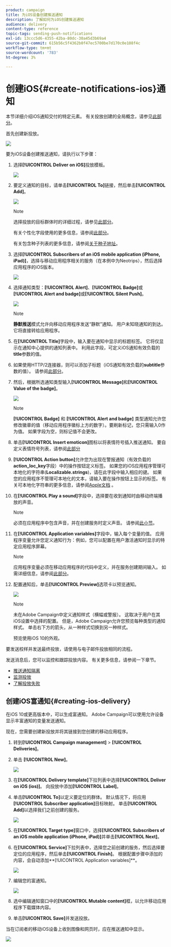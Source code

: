 ```yaml
---
product: campaign
title: 为iOS设备创建推送通知
description: 了解如何为iOS创建推送通知
audience: delivery
content-type: reference
topic-tags: sending-push-notifications
exl-id: 13ccc5d6-4355-42ba-80dc-30a45d3b69a4
source-git-commit: 615b56c5f4362b0f47ec5700be7d170c0e108f4c
workflow-type: tm+mt
source-wordcount: '783'
ht-degree: 3%

---
```


# 创建iOS{#create-notifications-ios}通知

本节详细介绍iOS通知交付的特定元素。 有关投放创建的全局概念，请参见[此部分](../../delivery/using/steps-about-delivery-creation-steps.md)。

首先创建新投放。

![](assets/nmac_delivery_1.png)

要为iOS设备创建推送通知，请执行以下步骤：

1. 选择&#x200B;**[!UICONTROL Deliver on iOS]**&#x200B;投放模板。

   ![](assets/nmac_delivery_ios_1.png)

1. 要定义通知的目标，请单击&#x200B;**[!UICONTROL To]**&#x200B;链接，然后单击&#x200B;**[!UICONTROL Add]**。

   ![](assets/nmac_delivery_ios_2.png)

   >[!NOTE]
   >
   >选择投放的目标群体时的详细过程，请参见[此部分](steps-defining-the-target-population.md)。
   >
   >有关个性化字段使用的更多信息，请参阅[此部分](about-personalization.md)。
   >
   >有关包含种子列表的更多信息，请参阅[关于种子地址](../../delivery/using/about-seed-addresses.md)。

1. 选择&#x200B;**[!UICONTROL Subscribers of an iOS mobile application (iPhone, iPad)]**，选择与移动应用程序相关的服务（在本例中为Neotrips），然后选择应用程序的iOS版本。

   ![](assets/nmac_delivery_ios_3.png)

1. 选择通知类型：**[!UICONTROL Alert]**、**[!UICONTROL Badge]**&#x200B;或&#x200B;**[!UICONTROL Alert and badge]**&#x200B;或&#x200B;**[!UICONTROL Silent Push]**。

   ![](assets/nmac_delivery_ios_4.png)

   >[!NOTE]
   >
   >**静默推送**&#x200B;模式允许向移动应用程序发送“静默”通知。 用户未知晓通知的到达。 它将直接转给应用程序。

1. 在&#x200B;**[!UICONTROL Title]**&#x200B;字段中，输入要在通知中显示的标题标签。 它将仅显示在通知中心提供的通知列表中。 利用此字段，可定义iOS通知有效负载的&#x200B;**title**&#x200B;参数的值。

1. 如果使用HTTP/2连接器，则可以添加子标题（iOS通知有效负载的&#x200B;**subtitle**&#x200B;参数的值）。 请参阅[此部分](configuring-the-mobile-application.md)。

1. 然后，根据所选通知类型输入&#x200B;**[!UICONTROL Message]**&#x200B;和&#x200B;**[!UICONTROL Value of the badge]**。

   ![](assets/nmac_delivery_ios_5.png)

   >[!NOTE]
   >
   >**[!UICONTROL Badge]** 和 **[!UICONTROL Alert and badge]** 类型通知允许您修改徽章的值（移动应用程序徽标上方的数字）。要刷新标记，您只需输入0作为值。 如果字段为空，则标记值不会更改。

1. 单击&#x200B;**[!UICONTROL Insert emoticon]**&#x200B;图标以将表情符号插入推送通知。 要自定义表情符号列表，请参阅[此部分](../../delivery/using/customizing-emoticon-list.md)

1. **[!UICONTROL Action button]**&#x200B;允许您为出现在警报通知（有效负载的&#x200B;**action_loc_key**&#x200B;字段）中的操作按钮定义标签。 如果您的iOS应用程序管理可本地化的字符串(**Localizable.strings**)，请在此字段中输入相应的键。 如果您的应用程序不管理可本地化的文本，请输入要在操作按钮上显示的标签。 有关可本地化字符串的更多信息，请参阅[Apple文档](https://developer.apple.com/library/archive/documentation/NetworkingInternet/Conceptual/RemoteNotificationsPG/CreatingtheNotificationPayload.html#//apple_ref/doc/uid/TP40008194-CH10-SW1) 。
1. 在&#x200B;**[!UICONTROL Play a sound]**&#x200B;字段中，选择要在收到通知时由移动终端播放的声音。

   >[!NOTE]
   >
   >必须在应用程序中包含声音，并在创建服务时定义声音。 请参阅[此小节](configuring-the-mobile-application.md#configuring-external-account-ios)。

1. 在&#x200B;**[!UICONTROL Application variables]**&#x200B;字段中，输入每个变量的值。 应用程序变量允许您定义通知行为：例如，您可以配置在用户激活通知时显示的特定应用程序屏幕。

   >[!NOTE]
   >
   >应用程序变量必须在移动应用程序的代码中定义，并在服务创建期间输入。 如需详细信息，请参阅[此部分](configuring-the-mobile-application.md)。

1. 配置通知后，单击&#x200B;**[!UICONTROL Preview]**&#x200B;选项卡以预览通知。

   ![](assets/nmac_intro_2.png)

   >[!NOTE]
   >
   >未在Adobe Campaign中定义通知样式（横幅或警报）。 这取决于用户在其iOS设置中选择的配置。 但是，Adobe Campaign允许您预览每种类型的通知样式。 单击右下方的箭头，从一种样式切换到另一种样式。
   >
   >预览使用iOS 10的外观。

要发送校样并发送最终投放，请使用与电子邮件投放相同的流程。

发送消息后，您可以监控和跟踪投放内容。 有关更多信息，请参阅一下章节。

* [推送通知隔离](../../delivery/using/understanding-quarantine-management.md#push-notification-quarantines)
* [监测投放](../../delivery/using/about-delivery-monitoring.md)
* [了解投放失败](../../delivery/using/understanding-delivery-failures.md)


## 创建iOS富通知{#creating-ios-delivery}

在iOS 10或更高版本中，可以生成富通知。 Adobe Campaign可以使用允许设备显示丰富通知的变量发送通知。

现在，您需要创建新投放并将其链接到您创建的移动应用程序。

1. 转到&#x200B;**[!UICONTROL Campaign management]** > **[!UICONTROL Deliveries]**。

1. 单击 **[!UICONTROL New]**。

   ![](assets/nmac_android_3.png)

1. 在&#x200B;**[!UICONTROL Delivery template]**&#x200B;下拉列表中选择&#x200B;**[!UICONTROL Deliver on iOS (ios)]**。 向投放中添加&#x200B;**[!UICONTROL Label]**。

1. 单击&#x200B;**[!UICONTROL To]**&#x200B;以定义要定位的群体。 默认情况下，将应用&#x200B;**[!UICONTROL Subscriber application]**&#x200B;目标映射。 单击&#x200B;**[!UICONTROL Add]**&#x200B;以选择我们之前创建的服务。

   ![](assets/nmac_ios_9.png)

1. 在&#x200B;**[!UICONTROL Target type]**&#x200B;窗口中，选择&#x200B;**[!UICONTROL Subscribers of an iOS mobile application (iPhone, iPad)]**&#x200B;并单击&#x200B;**[!UICONTROL Next]**。

1. 在&#x200B;**[!UICONTROL Service]**&#x200B;下拉列表中，选择您之前创建的服务，然后选择要定位的应用程序，然后单击&#x200B;**[!UICONTROL Finish]**。
根据配置步骤中添加的内容，会自动添加**[!UICONTROL Application variables]**。

   ![](assets/nmac_ios_6.png)

1. 编辑您的富通知。

   ![](assets/nmac_ios_7.png)

1. 选中编辑通知窗口中的&#x200B;**[!UICONTROL Mutable content]**&#x200B;框，以允许移动应用程序下载媒体内容。

1. 单击&#x200B;**[!UICONTROL Save]**&#x200B;并发送投放。

当在订阅者的移动iOS设备上收到图像和网页时，应在推送通知中显示。

![](assets/nmac_ios_8.png)
